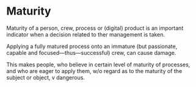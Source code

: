 # Maturity

Maturity of a person, crew, process or (digital) product is an important indicator when a decision related to ther management is taken.

Applying a fully matured process onto an immature (but passionate, capable and focused—thus—successful) crew, can cause damage.

This makes people, who believe in certain level of maturity of processes, and who are eager to apply them, w/o regard as to the maturity of the subject or object, v dangerous.

